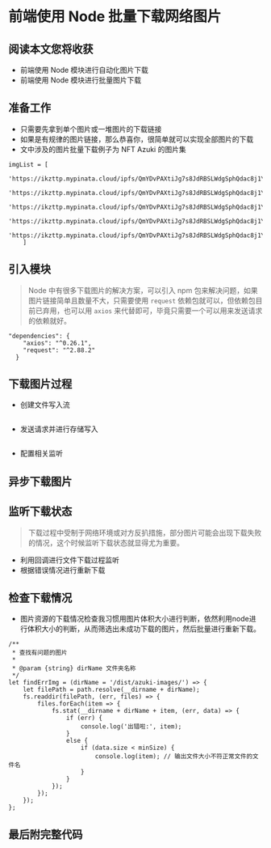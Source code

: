 # 前端使用 Node 批量下载网络图片

## 阅读本文您将收获
* 前端使用 Node 模块进行自动化图片下载
* 前端使用 Node 模块进行批量图片下载

## 准备工作
* 只需要先拿到单个图片或一堆图片的下载链接
* 如果是有规律的图片链接，那么恭喜你，很简单就可以实现全部图片的下载
* 文中涉及的图片批量下载例子为 NFT Azuki 的图片集

```
imgList = [
	'https://ikzttp.mypinata.cloud/ipfs/QmYDvPAXtiJg7s8JdRBSLWdgSphQdac8j1YuQNNxcGE1hg/1.png',
	'https://ikzttp.mypinata.cloud/ipfs/QmYDvPAXtiJg7s8JdRBSLWdgSphQdac8j1YuQNNxcGE1hg/2.png',
	'https://ikzttp.mypinata.cloud/ipfs/QmYDvPAXtiJg7s8JdRBSLWdgSphQdac8j1YuQNNxcGE1hg/3.png',
	'https://ikzttp.mypinata.cloud/ipfs/QmYDvPAXtiJg7s8JdRBSLWdgSphQdac8j1YuQNNxcGE1hg/4.png',
	'https://ikzttp.mypinata.cloud/ipfs/QmYDvPAXtiJg7s8JdRBSLWdgSphQdac8j1YuQNNxcGE1hg/5.png'
	]
```

## 引入模块

> Node 中有很多下载图片的解决方案，可以引入 npm 包来解决问题，如果图片链接简单且数量不大，只需要使用 `request` 依赖包就可以，但依赖包目前已弃用，也可以用 `axios` 来代替即可，毕竟只需要一个可以用来发送请求的依赖就好。

```
"dependencies": {
	"axios": "^0.26.1",
	"request": "^2.88.2" 
  }
```

## 下载图片过程
* 创建文件写入流

```
```

* 发送请求并进行存储写入

```
```

* 配置相关监听

## 异步下载图片

## 监听下载状态
> 下载过程中受制于网络环境或对方反扒措施，部分图片可能会出现下载失败的情况，这个时候监听下载状态就显得尤为重要。

* 利用回调进行文件下载过程监听
* 根据错误情况进行重新下载

## 检查下载情况
* 图片资源的下载情况检查我习惯用图片体积大小进行判断，依然利用node进行体积大小的判断，从而筛选出未成功下载的图片，然后批量进行重新下载。

```
/**
 * 查找有问题的图片
 *
 * @param {string} dirName 文件夹名称
 */
let findErrImg = (dirName = '/dist/azuki-images/') => {
    let filePath = path.resolve(__dirname + dirName);
    fs.readdir(filePath, (err, files) => {
        files.forEach(item => {
            fs.stat(__dirname + dirName + item, (err, data) => {
                if (err) {
                    console.log('出错啦:', item);
                }
                else {
                    if (data.size < minSize) {
                        console.log(item); // 输出文件大小不符正常文件的文件名
                    }
                }
            });
        });
    });
};
```

## 最后附完整代码